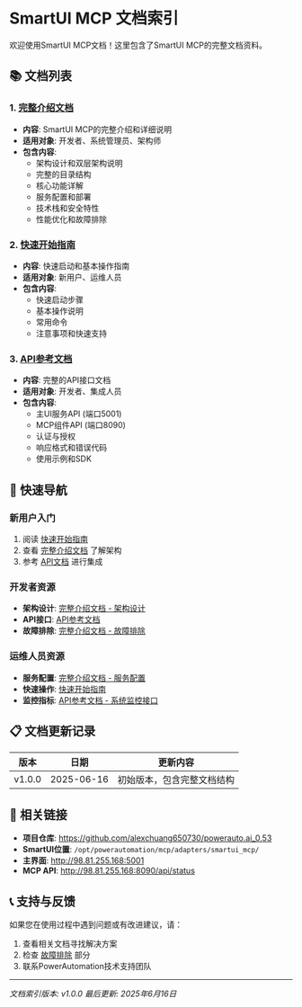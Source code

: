# SmartUI MCP 文档索引

欢迎使用SmartUI MCP文档！这里包含了SmartUI MCP的完整文档资料。

## 📚 文档列表

### 1. [完整介绍文档](./smartui_complete_guide.md)
- **内容**: SmartUI MCP的完整介绍和详细说明
- **适用对象**: 开发者、系统管理员、架构师
- **包含内容**:
  - 架构设计和双层架构说明
  - 完整的目录结构
  - 核心功能详解
  - 服务配置和部署
  - 技术栈和安全特性
  - 性能优化和故障排除

### 2. [快速开始指南](./smartui_quick_start.md)
- **内容**: 快速启动和基本操作指南
- **适用对象**: 新用户、运维人员
- **包含内容**:
  - 快速启动步骤
  - 基本操作说明
  - 常用命令
  - 注意事项和快速支持

### 3. [API参考文档](./smartui_api_reference.md)
- **内容**: 完整的API接口文档
- **适用对象**: 开发者、集成人员
- **包含内容**:
  - 主UI服务API (端口5001)
  - MCP组件API (端口8090)
  - 认证与授权
  - 响应格式和错误代码
  - 使用示例和SDK

## 🚀 快速导航

### 新用户入门
1. 阅读 [快速开始指南](./smartui_quick_start.md)
2. 查看 [完整介绍文档](./smartui_complete_guide.md) 了解架构
3. 参考 [API文档](./smartui_api_reference.md) 进行集成

### 开发者资源
- **架构设计**: [完整介绍文档 - 架构设计](./smartui_complete_guide.md#🏗️-架构设计)
- **API接口**: [API参考文档](./smartui_api_reference.md)
- **故障排除**: [完整介绍文档 - 故障排除](./smartui_complete_guide.md#🚨-故障排除)

### 运维人员资源
- **服务配置**: [完整介绍文档 - 服务配置](./smartui_complete_guide.md#🔧-服务配置)
- **快速操作**: [快速开始指南](./smartui_quick_start.md)
- **监控指标**: [API参考文档 - 系统监控接口](./smartui_api_reference.md#系统监控接口)

## 📋 文档更新记录

| 版本 | 日期 | 更新内容 |
|------|------|----------|
| v1.0.0 | 2025-06-16 | 初始版本，包含完整文档结构 |

## 🔗 相关链接

- **项目仓库**: https://github.com/alexchuang650730/powerauto.ai_0.53
- **SmartUI位置**: `/opt/powerautomation/mcp/adapters/smartui_mcp/`
- **主界面**: http://98.81.255.168:5001
- **MCP API**: http://98.81.255.168:8090/api/status

## 📞 支持与反馈

如果您在使用过程中遇到问题或有改进建议，请：

1. 查看相关文档寻找解决方案
2. 检查 [故障排除](./smartui_complete_guide.md#🚨-故障排除) 部分
3. 联系PowerAutomation技术支持团队

---

*文档索引版本: v1.0.0*
*最后更新: 2025年6月16日*

